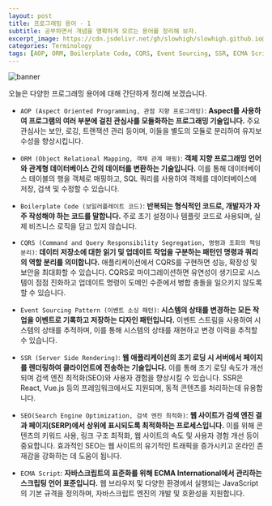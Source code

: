 ```yaml
---
layout: post
title: 프로그래밍 용어 - 1
subtitle: 공부하면서 개념을 명확하게 모르는 용어를 정리해 보자.
excerpt_image: https://cdn.jsdelivr.net/gh/slowhigh/slowhigh.github.io@main/assets/images/programming-terminology.jpg
categories: Terminology
tags: [AOP, ORM, Boilerplate Code, CQRS, Event Sourcing, SSR, ECMA Script]
---
```


![banner](https://cdn.jsdelivr.net/gh/slowhigh/slowhigh.github.io@main/assets/images/programming-terminology.jpg)

오늘은 다양한 프로그래밍 용어에 대해 간단하게 정리해 보겠습니다.

- `AOP (Aspect Oriented Programming, 관점 지향 프로그래밍)`: __Aspect를 사용하여 프로그램의 여러 부분에 걸친 관심사를 모듈화하는 프로그래밍 기술입니다.__ 주요 관심사는 보안, 로깅, 트랜잭션 관리 등이며, 이들을 별도의 모듈로 분리하여 유지보수성을 향상시킵니다.

- `ORM (Object Relational Mapping, 객체 관계 매핑)`: __객체 지향 프로그래밍 언어와 관계형 데이터베이스 간의 데이터를 변환하는 기술입니다.__ 이를 통해 데이터베이스 테이블의 행을 객체로 매핑하고, SQL 쿼리를 사용하여 객체를 데이터베이스에 저장, 검색 및 수정할 수 있습니다.

- `Boilerplate Code (보일러플레이트 코드)`: __반복되는 형식적인 코드로, 개발자가 자주 작성해야 하는 코드를 말합니다.__ 주로 초기 설정이나 템플릿 코드로 사용되며, 실제 비즈니스 로직을 담고 있지 않습니다. 

- `CQRS (Command and Query Responsibility Segregation, 명령과 조회의 책임 분리)`: __데이터 저장소에 대한 읽기 및 업데이트 작업을 구분하는 패턴인 명령과 쿼리의 역할 분리를 의미합니다.__ 애플리케이션에서 CQRS를 구현하면 성능, 확장성 및 보안을 최대화할 수 있습니다. CQRS로 마이그레이션하면 유연성이 생기므로 시스템이 점점 진화하고 업데이트 명령이 도메인 수준에서 병합 충돌을 일으키지 않도록 할 수 있습니다.

- `Event Sourcing Pattern (이벤트 소싱 패턴)`: __시스템의 상태를 변경하는 모든 작업을 이벤트로 기록하고 저장하는 디자인 패턴입니다.__ 이벤트 스트림을 사용하여 시스템의 상태를 추적하며, 이를 통해 시스템의 상태를 재현하고 변경 이력을 추적할 수 있습니다.

- `SSR (Server Side Rendering)`: __웹 애플리케이션의 초기 로딩 시 서버에서 페이지를 렌더링하여 클라이언트에 전송하는 기술입니다.__ 이를 통해 초기 로딩 속도가 개선되며 검색 엔진 최적화(SEO)와 사용자 경험을 향상시킬 수 있습니다. SSR은 React, Vue.js 등의 프레임워크에서도 지원되며, 동적 콘텐츠를 처리하는데 유용합니다.

- `SEO(Search Engine Optimization, 검색 엔진 최적화)`: __웹 사이트가 검색 엔진 결과 페이지(SERP)에서 상위에 표시되도록 최적화하는 프로세스입니다.__ 이를 위해 콘텐츠의 키워드 사용, 링크 구조 최적화, 웹 사이트의 속도 및 사용자 경험 개선 등이 중요합니다. 효과적인 SEO는 웹 사이트의 유기적인 트래픽을 증가시키고 온라인 존재감을 강화하는 데 도움이 됩니다.

- `ECMA Script`: __자바스크립트의 표준화를 위해 ECMA International에서 관리하는 스크립팅 언어 표준입니다.__ 웹 브라우저 및 다양한 환경에서 실행되는 JavaScript의 기본 규격을 정의하며, 자바스크립트 엔진의 개발 및 호환성을 지원합니다. 